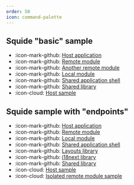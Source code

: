 ```yaml
---
order: 50
icon: command-palette
---
```


## Squide "basic" sample

- :icon-mark-github: [Host application](https://github.com/gsoft-inc/wl-squide/tree/main/samples/basic/host)
- :icon-mark-github: [Remote module](https://github.com/gsoft-inc/wl-squide/tree/main/samples/basic/remote-module)
- :icon-mark-github: [Another remote module](https://github.com/gsoft-inc/wl-squide/tree/main/samples/basic/another-remote-module)
- :icon-mark-github: [Local module](https://github.com/gsoft-inc/wl-squide/tree/main/samples/basic/local-module)
- :icon-mark-github: [Shared application shell](https://github.com/gsoft-inc/wl-squide/tree/main/samples/basic/shell)
- :icon-mark-github: [Shared library](https://github.com/gsoft-inc/wl-squide/tree/main/samples/basic/shared)
- :icon-cloud: [Host sample](https://squide-basic-host.netlify.app/)

## Squide sample with "endpoints"

- :icon-mark-github: [Host application](https://github.com/gsoft-inc/wl-squide/tree/main/samples/endpoints/host)
- :icon-mark-github: [Remote module](https://github.com/gsoft-inc/wl-squide/tree/main/samples/endpoints/remote-module)
- :icon-mark-github: [Local module](https://github.com/gsoft-inc/wl-squide/tree/main/samples/endpoints/local-module)
- :icon-mark-github: [Shared application shell](https://github.com/gsoft-inc/wl-squide/tree/main/samples/endpoints/shell)
- :icon-mark-github: [Layouts library](https://github.com/gsoft-inc/wl-squide/tree/main/samples/endpoints/layouts)
- :icon-mark-github: [i18next library](https://github.com/gsoft-inc/wl-squide/tree/main/samples/endpoints/i18next)
- :icon-mark-github: [Shared library](https://github.com/gsoft-inc/wl-squide/tree/main/samples/endpoints/shared)
- :icon-cloud: [Host sample](https://squide-endpoints-host.netlify.app/)
- :icon-cloud: [Isolated remote module sample](https://squide-endpoints-remote-isolated.netlify.app/)
